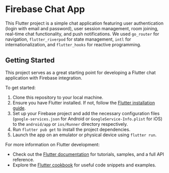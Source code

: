 # Firebase Chat App

This Flutter project is a simple chat application featuring user authentication (login with email and password), user session management, room joining, real-time chat functionality, and push notifications. We used `go_router` for navigation, `flutter_riverpod` for state management, `intl` for internationalization, and `flutter_hooks` for reactive programming.

## Getting Started

This project serves as a great starting point for developing a Flutter chat application with Firebase integration.

To get started:

1. Clone this repository to your local machine.
2. Ensure you have Flutter installed. If not, follow the [Flutter installation guide](https://flutter.dev/docs/get-started/install).
3. Set up your Firebase project and add the necessary configuration files (`google-services.json` for Android or `GoogleService-Info.plist` for iOS) to the `android/app` or `ios/Runner` directory respectively.
4. Run `flutter pub get` to install the project dependencies.
5. Launch the app on an emulator or physical device using `flutter run`.

For more information on Flutter development:

- Check out the [Flutter documentation](https://docs.flutter.dev/) for tutorials, samples, and a full API reference.
- Explore the [Flutter cookbook](https://docs.flutter.dev/cookbook) for useful code snippets and examples.
